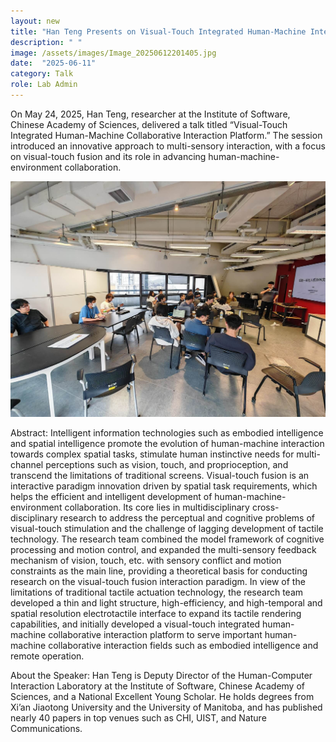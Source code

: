 ```yaml
---
layout: new
title: "Han Teng Presents on Visual-Touch Integrated Human-Machine Interaction"
description: " "
image: /assets/images/Image_20250612201405.jpg
date:  "2025-06-11"
category: Talk
role: Lab Admin
---
```

On May 24, 2025, Han Teng, researcher at the Institute of Software, Chinese Academy of Sciences, delivered a talk titled “Visual-Touch Integrated Human-Machine Collaborative Interaction Platform.” The session introduced an innovative approach to multi-sensory interaction, with a focus on visual-touch fusion and its role in advancing human-machine-environment collaboration.

![-](/assets/images/Image_20250612201353.jpg "-")

Abstract:
Intelligent information technologies such as embodied intelligence and spatial intelligence promote the evolution of human-machine interaction towards complex spatial tasks, stimulate human instinctive needs for multi-channel perceptions such as vision, touch, and proprioception, and transcend the limitations of traditional screens. Visual-touch fusion is an interactive paradigm innovation driven by spatial task requirements, which helps the efficient and intelligent development of human-machine-environment collaboration. Its core lies in multidisciplinary cross-disciplinary research to address the perceptual and cognitive problems of visual-touch stimulation and the challenge of lagging development of tactile technology. The research team combined the model framework of cognitive processing and motion control, and expanded the multi-sensory feedback mechanism of vision, touch, etc. with sensory conflict and motion constraints as the main line, providing a theoretical basis for conducting research on the visual-touch fusion interaction paradigm. In view of the limitations of traditional tactile actuation technology, the research team developed a thin and light structure, high-efficiency, and high-temporal and spatial resolution electrotactile interface to expand its tactile rendering capabilities, and initially developed a visual-touch integrated human-machine collaborative interaction platform to serve important human-machine collaborative interaction fields such as embodied intelligence and remote operation.

About the Speaker:
Han Teng is Deputy Director of the Human-Computer Interaction Laboratory at the Institute of Software, Chinese Academy of Sciences, and a National Excellent Young Scholar. He holds degrees from Xi’an Jiaotong University and the University of Manitoba, and has published nearly 40 papers in top venues such as CHI, UIST, and Nature Communications.
